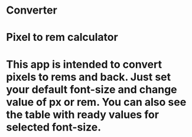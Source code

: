 # Converter

# Pixel to rem calculator


# This app is intended to convert pixels to rems and back. Just set your default font-size and change value of px or rem. You can also see the table with ready values for selected font-size.
